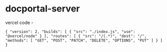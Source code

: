 # docportal-server


vercel code -

`
{
 "version": 2,
 "builds": [
  {
   "src": "./index.js",
   "use": "@vercel/node"
  }
 ],
 "routes": [
  {
   "src": "/(.*)",
   "dest": "/",
   "methods": [
    "GET",
    "POST",
    "PATCH",
    "DELETE",
    "OPTIONS",
    "PUT"
   ]
  }
 ]
}
`
